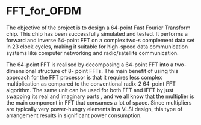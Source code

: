 # FFT_for_OFDM
The objective of the project is to design a 64-point Fast Fourier Transform chip. This chip has been
successfully simulated and tested. It performs a forward and inverse 64-point FFT on a complex two-s
complement data set in 23 clock cycles, making it suitable for high-speed data communication systems
like computer networking and radio/satellite communication.

The 64-point FFT is realised by decomposing a 64-point FFT into a two-dimensional structure of 8- point FFTs.
The main benefit of using this approach for the FFT processor is that it requires less
complex multiplication as compared to the conventional radix-2 64-point FFT algorithm. The same
unit can be used for both FFT and IFFT by just swapping its real and imaginary parts , and we all know
that the multiplier is the main component in FFT that consumes a lot of space. Since multipliers are
typically very power-hungry elements in a VLSI design, this type of arrangement results in significant
power consumption.
